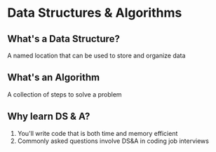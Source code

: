 # Data Structures & Algorithms

## What's a Data Structure?
A named location that can be used to store and organize data

## What's an Algorithm
A collection of steps to solve a problem

## Why learn DS & A?
1. You'll write code that is both time and memory efficient
2. Commonly asked questions involve DS&A in coding job interviews

